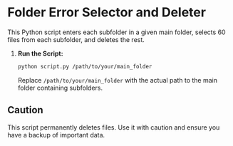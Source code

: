 # Folder Error Selector and Deleter

This Python script enters each subfolder in a given main folder, selects 60 files from each subfolder, and deletes the rest.

1. **Run the Script:**

   ```bash
   python script.py /path/to/your/main_folder
   ```

   Replace `/path/to/your/main_folder` with the actual path to the main folder containing subfolders.

## Caution

This script permanently deletes files. Use it with caution and ensure you have a backup of important data.